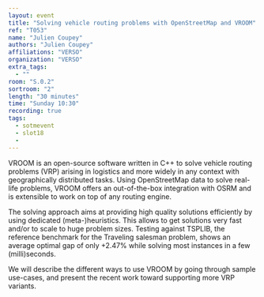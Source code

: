 ```yaml
---
layout: event
title: "Solving vehicle routing problems with OpenStreetMap and VROOM"
ref: "T053"
name: "Julien Coupey"
authors: "Julien Coupey"
affiliations: "VERSO"
organization: "VERSO"
extra_tags:
  - ""
room: "S.0.2"
sortroom: "2"
length: "30 minutes"
time: "Sunday 10:30"
recording: true
tags:
  - sotmevent
  - slot18
  - 
---
```

VROOM is an open-source software written in C++ to solve vehicle routing problems (VRP) arising in logistics and more widely in any context with geographically distributed tasks. Using OpenStreetMap data to solve real-life problems, VROOM offers an out-of-the-box integration with OSRM and is extensible to work on top of any routing engine.

The solving approach aims at providing high quality solutions efficiently by using dedicated (meta-)heuristics. This allows to get solutions very fast and/or to scale to huge problem sizes. Testing against TSPLIB, the reference benchmark for the Traveling salesman problem, shows an average optimal gap of only +2.47% while solving most instances in a few (milli)seconds.

We will describe the different ways to use VROOM by going through sample use-cases, and present the recent work toward supporting more VRP variants.
